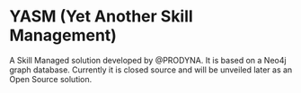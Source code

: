 # YASM (Yet Another Skill Management)

A Skill Managed solution developed by @PRODYNA. It is based on a Neo4j graph database. Currently it is closed source and will be unveiled later as an Open Source solution.
